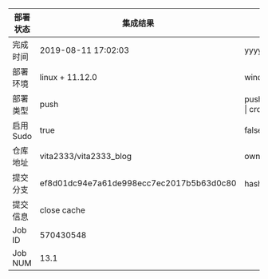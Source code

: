 部署状态 | 集成结果 | 参考值
---|---|---
完成时间 | 2019-08-11 17:02:03 | yyyy-mm-dd hh:mm:ss
部署环境 | linux + 11.12.0 | window \| linux + stable
部署类型 | push | push \| pull_request \| api \| cron
启用Sudo | true | false \| true
仓库地址 | vita2333/vita2333_blog | owner_name/repo_name
提交分支 | ef8d01dc94e7a61de998ecc7ec2017b5b63d0c80 | hash 16位
提交信息 | close cache |
Job ID   | 570430548 |
Job NUM  | 13.1 |
